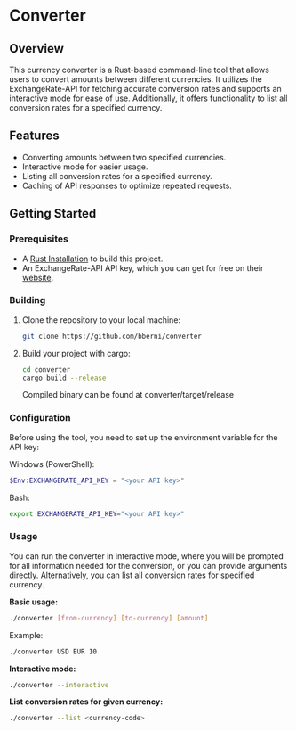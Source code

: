# Converter

## Overview
This currency converter is a Rust-based command-line tool that allows users to convert amounts between different currencies. It utilizes the ExchangeRate-API for fetching accurate conversion rates and supports an interactive mode for ease of use. Additionally, it offers functionality to list all conversion rates for a specified currency.

## Features
- Converting amounts between two specified currencies.
- Interactive mode for easier usage.
- Listing all conversion rates for a specified currency.
- Caching of API responses to optimize repeated requests.

## Getting Started
### Prerequisites
- A [Rust Installation](https://www.rust-lang.org/learn/get-started) to build this project.
- An ExchangeRate-API API key, which you can get for free on their [website](https://www.exchangerate-api.com/).

### Building
1. Clone the repository to your local machine:
   ```bash
   git clone https://github.com/bberni/converter
2. Build your project with cargo:
    ```bash
    cd converter
    cargo build --release
    ```
    Compiled binary can be found at converter/target/release
### Configuration
Before using the tool, you need to set up the environment variable for the API key:

Windows (PowerShell):
```powershell
$Env:EXCHANGERATE_API_KEY = "<your API key>"
```
Bash: 
```bash
export EXCHANGERATE_API_KEY="<your API key>"
```
### Usage
You can run the converter in interactive mode, where you will be prompted for all information needed for the conversion, or you can provide arguments directly. Alternatively, you can list all conversion rates for specified currency.

**Basic usage:**
```bash
./converter [from-currency] [to-currency] [amount]
```
Example:
```bash
./converter USD EUR 10
```
**Interactive mode:**
```bash 
./converter --interactive
```
**List conversion rates for given currency:**
```bash 
./converter --list <currency-code>
```
